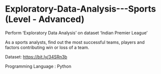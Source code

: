 # Exploratory-Data-Analysis---Sports (Level - Advanced)

Perform ‘Exploratory Data Analysis’ on dataset ‘Indian Premier League’ 

As a sports analysts, find out the most successful teams, players and factors 
contributing win or loss of a team.

Dataset: https://bit.ly/34SRn3b

Programming Language : Python
